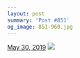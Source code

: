 ```yaml
---
layout: post
summary: 'Post #851'
og_image: 851-960.jpg
---
```


<p>
  <time>
    <a href="/851">May 30, 2019</a>
  </time>
  <a href="/851">
    <img src="{{ site.assets_url }}/851-480.jpg" srcset="{{ site.assets_url }}/851-240.jpg 240w, {{ site.assets_url }}/851-480.jpg 480w, {{ site.assets_url }}/851-720.jpg 720w, {{ site.assets_url }}/851-960.jpg 960w" sizes="(min-width: 700px) 50vw, calc(100vw - 2rem)" />
  </a>
</p>
